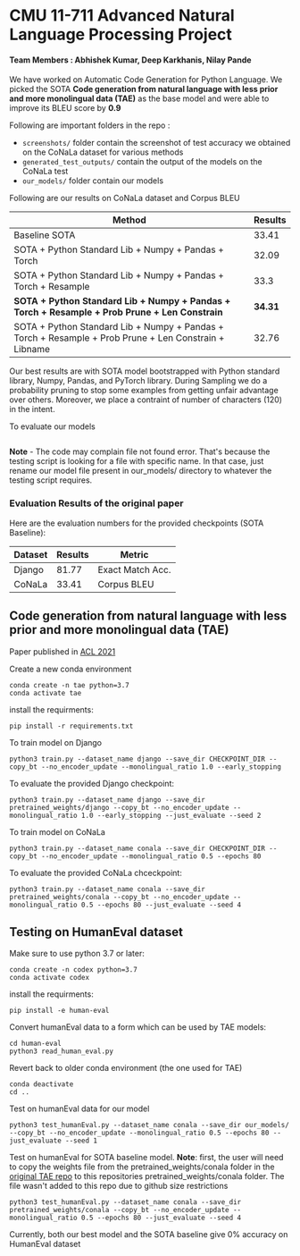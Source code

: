# CMU 11-711 Advanced Natural Language Processing Project

#### Team Members : Abhishek Kumar, Deep Karkhanis, Nilay Pande

We have worked on Automatic Code Generation for Python Language. We picked the SOTA **Code generation from natural language with less prior and more monolingual data (TAE)** as the base model and were able to improve its BLEU score by **0.9**

Following are important folders in the repo :
* `screenshots/` folder contain the screenshot of test accuracy we obtained on the CoNaLa dataset for various methods
* `generated_test_outputs/` contain the output of the models on the CoNaLa test
* `our_models/` folder contain our models


Following are our results on CoNaLa dataset and Corpus BLEU

| Method  | Results      | 
| ------- | ------------ |
| Baseline SOTA | 33.41  |
| SOTA + Python Standard Lib + Numpy + Pandas + Torch| 32.09        | 
| SOTA + Python Standard Lib + Numpy + Pandas + Torch + Resample  | 33.3        | 
| **SOTA + Python Standard Lib + Numpy + Pandas + Torch + Resample + Prob Prune + Len Constrain**  | **34.31**        | 
| SOTA + Python Standard Lib + Numpy + Pandas + Torch + Resample + Prob Prune + Len Constrain + Libname  | 32.76        | 


Our best results are with SOTA model bootstrapped with Python standard library, Numpy, Pandas, and PyTorch library. During Sampling we do a probability pruning to stop some examples from getting unfair advantage over others. Moreover, we place a contraint of number of characters (120) in the intent.

To evaluate our models
```python3 train.py --dataset_name conala --save_dir our_models/conala --copy_bt --no_encoder_update --monolingual_ratio 0.5 --epochs 80 --just_evaluate --seed 1
```
**Note** - The code may complain file not found error. That's because the testing script is looking for a file with specific name. In that case, just rename our model file present in our_models/ directory to whatever the testing script requires.


### Evaluation Results of the original paper
Here are the evaluation numbers for the provided checkpoints (SOTA Baseline):

| Dataset | Results      | Metric             |
| ------- | ------------ | ------------------ |
| Django  | 81.77        | Exact Match Acc.   |
| CoNaLa  | 33.41        | Corpus BLEU        |


## Code generation from natural language with less prior and more monolingual data (TAE)

Paper published in [ACL 2021](https://aclanthology.org/2021.acl-short.98/)

Create a new conda environment
```
conda create -n tae python=3.7
conda activate tae
```

install the requirments:
```
pip install -r requirements.txt
```

To train model on Django
```
python3 train.py --dataset_name django --save_dir CHECKPOINT_DIR --copy_bt --no_encoder_update --monolingual_ratio 1.0 --early_stopping
``` 
To evaluate the provided Django checkpoint:
```
python3 train.py --dataset_name django --save_dir pretrained_weights/django --copy_bt --no_encoder_update --monolingual_ratio 1.0 --early_stopping --just_evaluate --seed 2
``` 
To train model on CoNaLa
```
python3 train.py --dataset_name conala --save_dir CHECKPOINT_DIR --copy_bt --no_encoder_update --monolingual_ratio 0.5 --epochs 80
``` 
To evaluate the provided CoNaLa chceckpoint:
```
python3 train.py --dataset_name conala --save_dir pretrained_weights/conala --copy_bt --no_encoder_update --monolingual_ratio 0.5 --epochs 80 --just_evaluate --seed 4
```

## Testing on HumanEval dataset
Make sure to use python 3.7 or later:
```
conda create -n codex python=3.7
conda activate codex
```

install the requirments:
```
pip install -e human-eval
```

Convert humanEval data to a form which can be used by TAE models:
```
cd human-eval
python3 read_human_eval.py
```

Revert back to older conda environment (the one used for TAE)
```
conda deactivate
cd ..
```

Test on humanEval data for our model
```
python3 test_humanEval.py --dataset_name conala --save_dir our_models/ --copy_bt --no_encoder_update --monolingual_ratio 0.5 --epochs 80 --just_evaluate --seed 1
```

Test on humanEval for SOTA baseline model. **Note**: first, the user will need to copy the weights file from the pretrained_weights/conala folder in the [original TAE repo](https://github.com/BorealisAI/code-gen-TAE) to this repositories pretrained_weights/conala folder. The file wasn't added to this repo due to github size restrictions
```
python3 test_humanEval.py --dataset_name conala --save_dir pretrained_weights/conala --copy_bt --no_encoder_update --monolingual_ratio 0.5 --epochs 80 --just_evaluate --seed 4
```
Currently, both our best model and the SOTA baseline give 0% accuracy on HumanEval dataset

